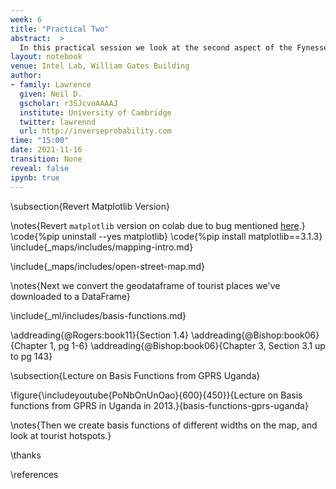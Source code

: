 ```yaml
---
week: 6
title: "Practical Two"
abstract:  >
  In this practical session we look at the second aspect of the Fynesse data science process, *assess*. In particular, we are going to download data from OpenStreetMap and verify its quality and utility.
layout: notebook
venue: Intel Lab, William Gates Building
author:
- family: Lawrence
  given: Neil D.
  gscholar: r3SJcvoAAAAJ
  institute: University of Cambridge
  twitter: lawrennd
  url: http://inverseprobability.com
time: "15:00"
date: 2021-11-16
transition: None
reveal: false
ipynb: true
---
```

 
\subsection{Revert Matplotlib Version}

\notes{Revert `matplotlib` version on colab due to bug mentioned [here](https://github.com/facebook/prophet/issues/1691).}
\code{%pip uninstall --yes matplotlib}
\code{%pip install matplotlib==3.1.3}
\include{_maps/includes/mapping-intro.md}

\include{_maps/includes/open-street-map.md}


\notes{Next we convert the geodataframe of tourist places we've downloaded to a DataFrame}

\include{_ml/includes/basis-functions.md}

\addreading{@Rogers:book11}{Section 1.4}
\addreading{@Bishop:book06}{Chapter 1, pg 1-6}
\addreading{@Bishop:book06}{Chapter 3, Section 3.1 up to pg 143}

\subsection{Lecture on Basis Functions from GPRS Uganda}

\figure{\includeyoutube{PoNbOnUnOao}{600}{450}}{Lecture on Basis functions from GPRS in Uganda in 2013.}{basis-functions-gprs-uganda}


\notes{Then we create basis functions of different widths on the map, and look at tourist hotspots.}



\thanks

\references

